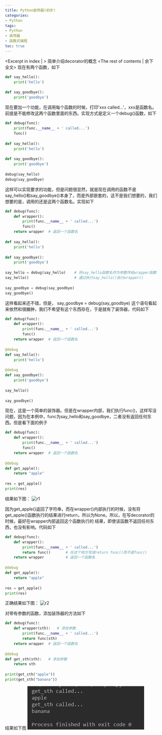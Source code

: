 ```yaml
---
title: Python装饰器(初步)
categories:
- Python
tags:
- Python
- 装饰器
- 函数式编程
toc: true
---
```

<Excerpt in index | > 
简单介绍decorator的概念<!-- more -->
<The rest of contents | 余下全文>
现在有两个函数，如下
```python
def say_hello():
    print('hello')

def say_goodbye():
    print('goodbye')
```
现在要加一个功能，在调用每个函数的时候，打印'xxx called...'，xxx是函数名。前提是不能修改这两个函数里面的东西。实现方式是定义一个debug()函数，如下
```python
def debug(func):
    print(func.__name__ + ' called...')
    func()

def say_hello():
    print('hello')

def say_goodbye():
    print('goodbye')

debug(say_hello)
debug(say_goodbye)
```

这样可以实现要求的功能，但是问题很显然，就是现在调用的函数不是say_hello()和say_goodbye()本身了，而是外部嵌套的，这不是我们想要的，我们想要的是，调用的还是这两个函数名。实现如下
```python
def debug(func):
    def wrapper():
        print(func.__name__ + ' called...')
        func()
    return wrapper  # 返回一个函数名

def say_hello():
    print('hello')

def say_goodbye():
    print('goodbye')

say_hello = debug(say_hello)    # 将say_hello函数名作为参数传给wrapper函数
say_hello()                     # 通过执行say_hello()执行wrapper()

say_goodbye = debug(say_goodbye)
say_goodbye()
```
这样看起来还不错，但是，
say_goodbye = debug(say_goodbye)
这个语句看起来依然和很臃肿，我们不希望有这个东西存在，于是就有了装饰器，代码如下
```python
def debug(func):
    def wrapper():
        print(func.__name__ + ' called...')
        func()
    return wrapper  # 返回一个函数名

@debug
def say_hello():
    print('hello')

@debug
def say_goodbye():
    print('goodbye')

say_hello()

say_goodbye()
```
现在，这是一个简单的装饰器。但是在wrapper内部，我们执行func()，这样写没问题，因为在本例中，func为say_hello和say_goodbye，二者没有返回任何东西。但是看下面的例子
```python
def debug(func):
    def wrapper():
        print(func.__name__ + ' called...')
        func()
    return wrapper  # 返回一个函数名

@debug
def get_apple():
    return "apple"

res = get_apple()
print(res)
```
结果如下图：
![r1](https://raw.githubusercontent.com/poptensory/OnlineResource/master/decorator1.png)

因为get_apple()返回了字符串，而在wrapper()内部执行的时候，没有将get_apple()函数执行的结果进行return，所以为None。所以，在写decorator的时候，最好在wrapper内部返回这个函数执行的
结果，即使该函数不返回任何东西，也没有影响。代码如下
```python
def debug(func):
    def wrapper():
        print(func.__name__ + ' called...')
        return func()		# 在这个地方写成return func()而不是func()
    return wrapper  		# 返回一个函数名

@debug
def get_apple():
    return "apple"

res = get_apple()
print(res)
```
正确结果如下图：
![r2](https://raw.githubusercontent.com/poptensory/OnlineResource/master/decorator2.png)

对带有参数的函数，添加装饰器的方法如下
```python
def debug(func):
    def wrapper(sth):   # 添加参数
        print(func.__name__ + ' called...')
        return func(sth)
    return wrapper  # 返回一个函数名

@debug
def get_sth(sth):   # 添加参数
    return sth

print(get_sth("apple"))
print(get_sth("banana"))
```
结果如下图
![r3](https://raw.githubusercontent.com/poptensory/MarkdownPictures/master/decorator3.png)